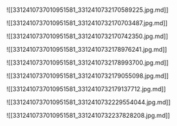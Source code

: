 ![[3312410737010951581_3312410732170589225.jpg.md]]


![[3312410737010951581_3312410732170703487.jpg.md]]

![[3312410737010951581_3312410732170742350.jpg.md]]

![[3312410737010951581_3312410732178976241.jpg.md]]


![[3312410737010951581_3312410732178993700.jpg.md]]

![[3312410737010951581_3312410732179055098.jpg.md]]

![[3312410737010951581_3312410732179137712.jpg.md]]

![[3312410737010951581_3312410732229554044.jpg.md]]

![[3312410737010951581_3312410732237828208.jpg.md]]


